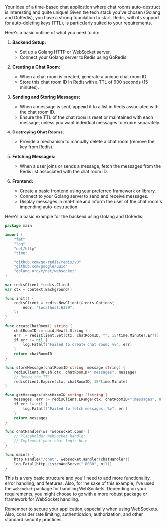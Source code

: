 Your idea of a time-based chat application where chat rooms auto-destruct is interesting and quite unique! Given the tech stack you've chosen (Golang and GoRedis), you have a strong foundation to start. Redis, with its support for auto-deleting keys (TTL), is particularly suited to your requirements.

Here's a basic outline of what you need to do:

1. **Backend Setup:**
    - Set up a Golang HTTP or WebSocket server.
    - Connect your Golang server to Redis using GoRedis.

2. **Creating a Chat Room:**
    - When a chat room is created, generate a unique chat room ID.
    - Store this chat room ID in Redis with a TTL of 900 seconds (15 minutes).

3. **Sending and Storing Messages:**
    - When a message is sent, append it to a list in Redis associated with the chat room ID.
    - Ensure the TTL of the chat room is reset or maintained with each message, unless you want individual messages to expire separately.

4. **Destroying Chat Rooms:**
    - Provide a mechanism to manually delete a chat room (remove the key from Redis).

5. **Fetching Messages:**
    - When a user joins or sends a message, fetch the messages from the Redis list associated with the chat room ID.

6. **Frontend:**
    - Create a basic frontend using your preferred framework or library.
    - Connect to your Golang server to send and receive messages.
    - Display messages in real-time and inform the user of the chat room's impending auto-destruction.

Here's a basic example for the backend using Golang and GoRedis:

```go
package main

import (
	"fmt"
	"log"
	"net/http"
	"time"

	"github.com/go-redis/redis/v8"
	"github.com/google/uuid"
	"golang.org/x/net/websocket"
)

var redisClient *redis.Client
var ctx = context.Background()

func init() {
	redisClient = redis.NewClient(&redis.Options{
		Addr: "localhost:6379",
	})
}

func createChatRoom() string {
	chatRoomID := uuid.New().String()
	err := redisClient.Set(ctx, chatRoomID, "", 15*time.Minute).Err()
	if err != nil {
		log.Fatalf("Failed to create chat room: %v", err)
	}
	return chatRoomID
}

func storeMessage(chatRoomID string, message string) {
	redisClient.RPush(ctx, chatRoomID+":messages", message)
	// Renew the TTL
	redisClient.Expire(ctx, chatRoomID, 15*time.Minute)
}

func getMessages(chatRoomID string) []string {
	messages, err := redisClient.LRange(ctx, chatRoomID+":messages", 0, -1).Result()
	if err != nil {
		log.Fatalf("Failed to fetch messages: %v", err)
	}
	return messages
}

func chatHandler(ws *websocket.Conn) {
	// Placeholder WebSocket handler
	// Implement your chat logic here
}

func main() {
	http.Handle("/chat", websocket.Handler(chatHandler))
	log.Fatal(http.ListenAndServe(":8080", nil))
}
```

This is a very basic structure and you'll need to add more functionality, error handling, and features. Also, for the sake of this example, I've used the `websocket` package for handling WebSockets. Depending on your requirements, you might choose to go with a more robust package or framework for WebSocket handling.

Remember to secure your application, especially when using WebSockets. Also, consider rate limiting, authentication, authorization, and other standard security practices.